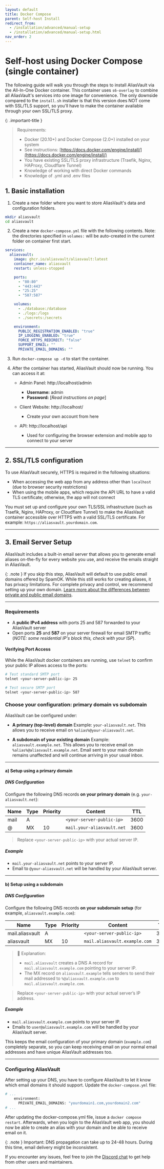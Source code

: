 ```yaml
---
layout: default
title: Docker Compose
parent: Self-host Install
redirect_from:
  - /installation/advanced/manual-setup
  - /installation/advanced/manual-setup.html
nav_order: 2
---
```


# Self-host using Docker Compose (single container)
The following guide will walk you through the steps to install AliasVault via the All-In-One Docker container. This container uses `s6-overlay` to combine all AliasVault's services into one image for convenience. The only downside compared to the `install.sh` installer is that this version does NOT come with SSL/TLS support, so you'll have to make the container available through your own SSL/TLS proxy.

{: .important-title }
> Requirements:
> - Docker (20.10+) and Docker Compose (2.0+) installed on your system
>  - See instructions: [https://docs.docker.com/engine/install/](https://docs.docker.com/engine/install/)
> - You have existing SSL/TLS proxy infrastructure (Traefik, Nginx, HAProxy, Cloudflare Tunnel)
> - Knowledge of working with direct Docker commands
> - Knowledge of .yml and .env files

## 1. Basic installation
1. Create a new folder where you want to store AliasVault's data and configuration folders.
```bash
mkdir aliasvault
cd aliasvault
```
2. Create a new `docker-compose.yml` file with the following contents. Note: the directories specified in `volumes:` will be auto-created in the current folder on container first start.

```yaml
services:
  aliasvault:
    image: ghcr.io/aliasvault/aliasvault:latest
    container_name: aliasvault
    restart: unless-stopped

    ports:
      - "80:80"
      - "443:443"
      - "25:25"
      - "587:587"

    volumes:
      - ./database:/database
      - ./logs:/logs
      - ./secrets:/secrets

    environment:
      PUBLIC_REGISTRATION_ENABLED: "true"
      IP_LOGGING_ENABLED: "true"
      FORCE_HTTPS_REDIRECT: "false"
      SUPPORT_EMAIL: ""
      PRIVATE_EMAIL_DOMAINS: ""
```
3. Run `docker-compose up -d` to start the container.
4. After the container has started, AliasVault should now be running. You can access it at:

    - Admin Panel: http://localhost/admin
        - **Username:** admin
        - **Password:** [*Read instructions on page*]

    - Client Website: http://localhost/
        - Create your own account from here

    - API: http://localhost/api
        - Used for configuring the browser extension and mobile app to connect to your server

---

## 2. SSL/TLS configuration
To use AliasVault securely, HTTPS is required in the following situations:
- When accessing the web app from any address other than `localhost` (due to browser security restrictions)
- When using the mobile apps, which require the API URL to have a valid TLS certificate; otherwise, the app will not connect

You must set up and configure your own TLS/SSL infrastructure (such as Traefik, Nginx, HAProxy, or Cloudflare Tunnel) to make the AliasVault container accessible over HTTPS with a valid SSL/TLS certificate. For example: `https://aliasvault.yourdomain.com`.

---

## 3. Email Server Setup

AliasVault includes a built-in email server that allows you to generate email aliases on-the-fly for every website you use, and receive the emails straight in AliasVault.

{: .note }
If you skip this step, AliasVault will default to use public email domains offered by SpamOK. While this still works for creating aliases, it has privacy limitations. For complete privacy and control, we recommend setting up your own domain.
[Learn more about the differences between private and public email domains](../misc/private-vs-public-email.md).

---

### Requirements
- A **public IPv4 address** with ports 25 and 587 forwarded to your AliasVault server
- Open ports **25** and **587** on your server firewall for email SMTP traffic (*NOTE: some residential IP's block this, check with your ISP*).

#### Verifying Port Access

While the AliasVault docker containers are running, use `telnet` to confirm your public IP allows access to the ports:

```bash
# Test standard SMTP port
telnet <your-server-public-ip> 25

# Test secure SMTP port
telnet <your-server-public-ip> 587
```

### Choose your configuration: primary domain vs subdomain

AliasVault can be configured under:

- **A primary (top-level) domain**
  Example: `your-aliasvault.net`. This allows you to receive email on `%alias%@your-aliasvault.net`.

- **A subdomain of your existing domain**
  Example: `aliasvault.example.net`. This allows you to receive email on `%alias%@aliasvault.example.net`. Email sent to your main domain remains unaffected and will continue arriving in your usual inbox.

---

#### a) Setup using a primary domain

##### DNS Configuration

Configure the following DNS records **on your primary domain** (e.g. `your-aliasvault.net`):

| Name | Type | Priority | Content                   | TTL |
|------|------|----------|---------------------------|-----|
| mail | A    |          | `<your-server-public-ip>` | 3600 |
| @    | MX   | 10       | `mail.your-aliasvault.net`| 3600 |

> Replace `<your-server-public-ip>` with your actual server IP.

##### Example

- `mail.your-aliasvault.net` points to your server IP.
- Email to `@your-aliasvault.net` will be handled by your AliasVault server.

---

#### b) Setup using a subdomain

##### DNS Configuration

Configure the following DNS records **on your subdomain setup** (for example, `aliasvault.example.com`):

| Name                     | Type | Priority | Content                       | TTL |
|---------------------------|------|----------|-------------------------------|-----|
| mail.aliasvault           | A    |          | `<your-server-public-ip>`     | 3600 |
| aliasvault    | MX   | 10       | `mail.aliasvault.example.com` | 3600 |

> 🔹 Explanation:
> - `mail.aliasvault` creates a DNS A record for `mail.aliasvault.example.com` pointing to your server IP.
> - The MX record on `aliasvault.example` tells senders to send their mail addressed to `%@aliasvault.example.com` to `mail.aliasvault.example.com`.

> Replace `<your-server-public-ip>` with your actual server’s IP address.

##### Example

- `mail.aliasvault.example.com` points to your server IP.
- Emails to `user@aliasvault.example.com` will be handled by your AliasVault server.

This keeps the email configuration of your primary domain (`example.com`) completely separate, so you can keep receiving email on your normal email addresses and have unique AliasVault addresses too.

---

### Configuring AliasVault
After setting up your DNS, you have to configure AliasVault to let it know which email domains it should support. Update the `docker-compose.yml` file:

```bash
# ...
    environment:
      PRIVATE_EMAIL_DOMAINS: "yourdomain1.com,yourdomain2.com"
# ...
```

After updating the docker-compose.yml file, issue a `docker compose restart`. Afterwards, when you login to the AliasVault web app, you should now be able to create an alias with your domain and be able to receive email on it.

{: .note }
Important: DNS propagation can take up to 24-48 hours. During this time, email delivery might be inconsistent.

If you encounter any issues, feel free to join the [Discord chat](https://discord.gg/DsaXMTEtpF) to get help from other users and maintainers.